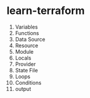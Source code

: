 # learn-terraform

1. Variables 
2. Functions
3. Data Source 
4. Resource 
5. Module 
6. Locals 
7. Provider 
8. State File 
9. Loops 
10. Conditions 
11. output 
